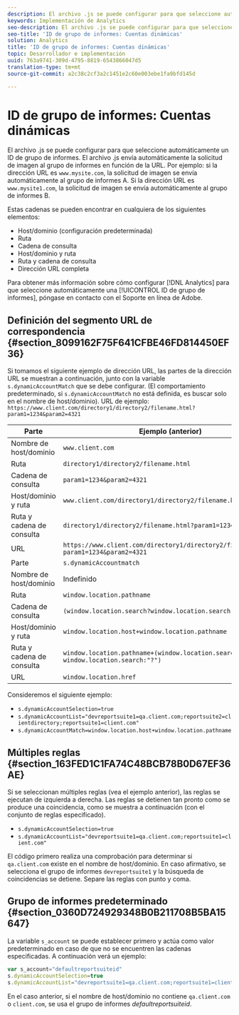 ```yaml
---
description: El archivo .js se puede configurar para que seleccione automáticamente un ID de grupo de informes.
keywords: Implementación de Analytics
seo-description: El archivo .js se puede configurar para que seleccione automáticamente un ID de grupo de informes.
seo-title: 'ID de grupo de informes: Cuentas dinámicas'
solution: Analytics
title: 'ID de grupo de informes: Cuentas dinámicas'
topic: Desarrollador e implementación
uuid: 763a9741-309d-4795-8819-6543866047d5
translation-type: tm+mt
source-git-commit: a2c38c2cf3a2c1451e2c60e003ebe1fa9bfd145d

---
```



# ID de grupo de informes: Cuentas dinámicas

El archivo .js se puede configurar para que seleccione automáticamente un ID de grupo de informes. El archivo .js envía automáticamente la solicitud de imagen al grupo de informes en función de la URL. Por ejemplo: si la dirección URL es `www.mysite.com`, la solicitud de imagen se envía automáticamente al grupo de informes A. Si la dirección URL es `www.mysite1.com`, la solicitud de imagen se envía automáticamente al grupo de informes B.

Estas cadenas se pueden encontrar en cualquiera de los siguientes elementos:

* Host/dominio (configuración predeterminada)
* Ruta
* Cadena de consulta
* Host/dominio y ruta
* Ruta y cadena de consulta
* Dirección URL completa

Para obtener más información sobre cómo configurar [!DNL Analytics] para que seleccione automáticamente una [!UICONTROL ID de grupo de informes], póngase en contacto con el Soporte en línea de Adobe.

## Definición del segmento URL de correspondencia {#section_8099162F75F641CFBE46FD814450EF36}

Si tomamos el siguiente ejemplo de dirección URL, las partes de la dirección URL se muestran a continuación, junto con la variable `s.dynamicAccountMatch` que se debe configurar. (El comportamiento predeterminado, si `s.dynamicAccountMatch` no está definida, es buscar solo en el nombre de host/dominio).
URL de ejemplo: `https://www.client.com/directory1/directory2/filename.html?param1=1234&param2=4321`

| Parte | Ejemplo (anterior) |
|---|---|
| Nombre de host/dominio | `www.client.com` |
| Ruta | `directory1/directory2/filename.html` |
| Cadena de consulta | `param1=1234&param2=4321` |
| Host/dominio y ruta | `www.client.com/directory1/directory2/filename.html` |
| Ruta y cadena de consulta | `directory1/directory2/filename.html?param1=1234&param2=4321` |
| URL | `https://www.client.com/directory1/directory2/filename.html?param1=1234&param2=4321` |
| Parte | `s.dynamicAccountmatch` |
| Nombre de host/dominio | Indefinido |
| Ruta | `window.location.pathname` |
| Cadena de consulta | `(window.location.search?window.location.search:"?")` |
| Host/dominio y ruta | `window.location.host+window.location.pathname` |
| Ruta y cadena de consulta | `window.location.pathname+(window.location.search?window.location.search:"?")` |
| URL | `window.location.href` |

Consideremos el siguiente ejemplo:

* `s.dynamicAccountSelection=true`
* `s.dynamicAccountList="devreportsuite1=qa.client.com;reportsuite2=clientdirectory;reportsuite1=client.com"`
* `s.dynamicAccountMatch=window.location.host+window.location.pathname`

## Múltiples reglas {#section_163FED1C1FA74C48BCB78B0D67EF36AE}

Si se seleccionan múltiples reglas (vea el ejemplo anterior), las reglas se ejecutan de izquierda a derecha. Las reglas se detienen tan pronto como se produce una coincidencia, como se muestra a continuación (con el conjunto de reglas especificado).

* `s.dynamicAccountSelection=true`
* `s.dynamicAccountList="devreportsuite1=qa.client.com;reportsuite1=client.com"`

El código primero realiza una comprobación para determinar si `qa.client.com` existe en el nombre de host/dominio. En caso afirmativo, se selecciona el grupo de informes `devreportsuite1` y la búsqueda de coincidencias se detiene. Separe las reglas con punto y coma.

## Grupo de informes predeterminado {#section_0360D724929348B0B211708B5BA15647}

La variable `s_account` se puede establecer primero y actúa como valor predeterminado en caso de que no se encuentren las cadenas especificadas. A continuación verá un ejemplo:

```javascript
var s_account="defaultreportsuiteid" 
s.dynamicAccountSelection=true 
s.dynamicAccountList="devreportsuite1=qa.client.com;reportsuite1=client.com" 
```

En el caso anterior, si el nombre de host/dominio no contiene `qa.client.com` o `client.com`, se usa el grupo de informes *defaultreportsuiteid*.
